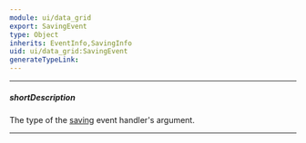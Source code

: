 ```yaml
---
module: ui/data_grid
export: SavingEvent
type: Object
inherits: EventInfo,SavingInfo
uid: ui/data_grid:SavingEvent
generateTypeLink: 
---
```

---
##### shortDescription
The type of the [saving]({basewidgetpath}/Events/#saving) event handler's argument.

---
<!-- Description goes here -->